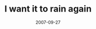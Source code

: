 ---
layout: base.njk
title : 'I want it to rain again' 
view_title : 'I want it to rain again' 
year : '2007' 
date : '2007-09-27' 
img_file : '/drawing/iwantittorainagain.png' 
html_file : 'iwantittorainagain' 
next_html : 'amihappywiththisorjustabletoputupwithit.html' 
year_order : '170' 
permalink : "title/{{html_file}}.html"
---